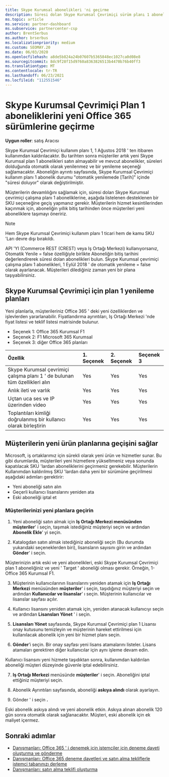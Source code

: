 ```yaml
---
title: Skype Kurumsal abonelikleri 'ni geçirme
description: Süresi dolan Skype Kurumsal Çevrimiçi sürüm planı 1 abonelikleriyle belirli müşterileri yeni Office 365 sürümlerine nasıl ve ne zaman geçirebileceğinizi öğrenin.
ms.topic: article
ms.service: partner-dashboard
ms.subservice: partnercenter-csp
author: BrentSerbus
ms.author: brserbus
ms.localizationpriority: medium
ms.custom: SEOMAY.20
ms.date: 06/03/2020
ms.openlocfilehash: a8de5b824a24b07607b5365848ec1027ca0d08e8
ms.sourcegitcommit: 8dc9f28f15d9760a8363826513b4470b76b40ff3
ms.translationtype: MT
ms.contentlocale: tr-TR
ms.lasthandoff: 06/23/2021
ms.locfileid: "112551546"
---
```

# <a name="migrate-skype-for-business-online-plan-1-subscriptions-to-newer-office-365-versions"></a>Skype Kurumsal Çevrimiçi Plan 1 aboneliklerini yeni Office 365 sürümlerine geçirme

**Uygun roller**: satış Aracısı

Skype Kurumsal Çevrimiçi kullanım planı 1, 1 Ağustos 2018 ' ten itibaren kullanımdan kaldırılacaktır. Bu tarihten sonra müşteriler artık yeni Skype Kurumsal plan 1 abonelikleri satın almayabilir ve mevcut abonelikler, süreleri dolduğunda otomatik olarak yenilenmez ve bir yenileme seçeneği sağlamacaktır. Aboneliğin ayrıntı sayfasında, Skype Kurumsal Çevrimiçi kullanım planı 1 abonelik durumu "otomatik yenilemede [Tarih]" içinde "süresi doluyor" olarak değiştirilmiştir.  

Müşterilerin devamlılığını sağlamak için, süresi dolan Skype Kurumsal çevrimiçi çalışma planı 1 aboneliklerine, aşağıda listelenen desteklenen bir SKU seçeneğine geçiş yapmanız gerekir. Müşterilerin hizmet kesintilerinden kaçınmak için, aboneliğin yıllık bitiş tarihinden önce müşterileri yeni aboneliklere taşımayı öneririz. 

>[!NOTE]
>Hem Skype Kurumsal Çevrimiçi kullanım planı 1 ticari hem de kamu SKU 'Ları devre dışı bırakıldı.

API 'YI (Commerce REST (CREST) veya Iş Ortağı Merkezi) kullanıyorsanız, Otomatik Yenile = false özelliğiyle birlikte Aboneliğin bitiş tarihini değerlendirerek süresi dolan abonelikleri bulun. Skype Kurumsal çevrimiçi çalışma planı 1 abonelikleri, 1 Eylül 2018 ' de otomatik yenileme = false olarak ayarlanacak. Müşterileri dilediğiniz zaman yeni bir plana taşıyabilirsiniz. 

## <a name="skype-for-business-online-plan-1-replacement-plans"></a>Skype Kurumsal Çevrimiçi için plan 1 yenileme planları

Yeni planlarla, müşterileriniz Office 365 ' deki yeni özelliklerden ve işlevlerden yararlanabilir. Fiyatlandırma ayrıntıları, Iş Ortağı Merkezi 'nde fiyat listesi ve teklif listesi matrisinde bulunur. 

- Seçenek 1: Office 365 Kurumsal F1
- Seçenek 2: F1 Microsoft 365 Kurumsal
- Seçenek 3: diğer Office 365 planları

|**Özellik**    |**1\. Seçenek**   |**2\. Seçenek**   |**Seçenek 3**   |
|:-----------------|:-----------------|:-------------|:------------|
|Skype Kurumsal çevrimiçi çalışma planı 1 ' de bulunan tüm özellikleri alın|Yes   |Yes   |Yes   |
|Anlık ileti ve varlık |Yes   |Yes   |Yes   |
|Uçtan uca ses ve IP üzerinden video|Yes   |Yes   |Yes   
|Toplantıları kimliği doğrulanmış bir kullanıcı olarak birleştirin| Yes   |Yes   |Yes   |

## <a name="transition-customers-to-new-product-plans"></a>Müşterilerin yeni ürün planlarına geçişini sağlar

Microsoft, iş ortaklarımız için sürekli olarak yeni ürün ve hizmetler sunar. Bu gibi durumlarda, müşterileri yeni hizmetlere yükseltmeniz veya sonunda kapatılacak SKU 'lardan aboneliklerini geçirmeniz gerekebilir. Müşterilerin Kullanımdan kaldırılmış SKU 'lardan daha yeni bir sürümüne geçirilmesi aşağıdaki adımları gerektirir:

- Yeni aboneliği satın alın
- Geçerli kullanıcı lisanslarını yeniden ata
- Eski aboneliği iptal et

### <a name="migrate-your-customers-to-new-plans"></a>Müşterilerinizi yeni planlara geçirin

1. Yeni aboneliği satın almak için **Iş Ortağı Merkezi menüsünden** **müşteriler**' i seçin, taşımak istediğiniz müşteriyi seçin ve ardından **Abonelik Ekle**' yi seçin.

2. Katalogdan satın almak istediğiniz aboneliği seçin (Bu durumda yukarıdaki seçeneklerden biri), lisansların sayısını girin ve ardından **Gönder**' i seçin. 

Müşterinizin artık eski ve yeni abonelikleri, eski Skype Kurumsal Çevrimiçi plan 1 aboneliğiniz ve yeni ' Target ' aboneliği olması gerekir. Örneğin, 1-Office 365 Kurumsal F1.

3. Müşterinin kullanıcılarının lisanslarını yeniden atamak için **Iş Ortağı Merkezi** menüsünden **müşteriler**' i seçin, taşıdığınız müşteriyi seçin ve ardından **Kullanıcılar ve lisanslar**' ı seçin. Müşterinin kullanıcılar ve lisanslar sayfası açılır.

4. Kullanıcı lisansını yeniden atamak için, yeniden atanacak kullanıcıyı seçin ve ardından **Lisansları Yönet** ' i seçin.

5. **Lisansları Yönet** sayfasında, Skype Kurumsal Çevrimiçi plan 1 Lisansı onay kutusunu temizleyin ve müşterinin hareket ettirilmesi için kullanılacak abonelik için yeni bir hizmet planı seçin.

6. **Gönder**’i seçin. Bir onay sayfası yeni lisans atamalarını listeler. Lisans atamaları gerektiren diğer kullanıcılar için aynı işleme devam edin.

Kullanıcı lisansını yeni hizmete taşıdıktan sonra, kullanımdan kaldırılan aboneliği müşteri düzeyinde güvenle iptal edebilirsiniz.

7. **Iş Ortağı Merkezi** menüsünde **müşteriler**' i seçin. Aboneliğini iptal ettiğiniz müşteriyi seçin.

8. Abonelik Ayrıntıları sayfasında, aboneliği **askıya alındı** olarak ayarlayın.

9. Gönder ' i seçin **.**

Eski abonelik askıya alındı ve yeni abonelik etkin. Askıya alınan abonelik 120 gün sonra otomatik olarak sağlanacaktır. Müşteri, eski abonelik için ek maliyet içermez.

## <a name="next-steps"></a>Sonraki adımlar

- [Danışmanları: Office 365 ' i denemek için istemciler için deneme daveti oluşturma ve gönderme](advisors-create-a-trial-invitation.md)
- [Danışmanları: Office 365 deneme davetleri ve satın alma tekliflerle istemci tabanınızı derleme](advisors-build-your-business.md)
- [Danışmanları: satın alma teklifi oluşturma](advisor-create-a-purchase-offer.md)
